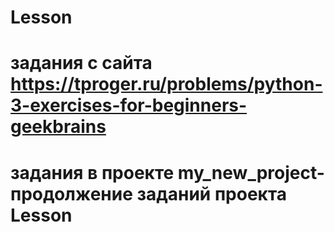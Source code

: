 # Lesson
# задания с сайта https://tproger.ru/problems/python-3-exercises-for-beginners-geekbrains
# задания в проекте my_new_project- продолжение заданий проекта Lesson
